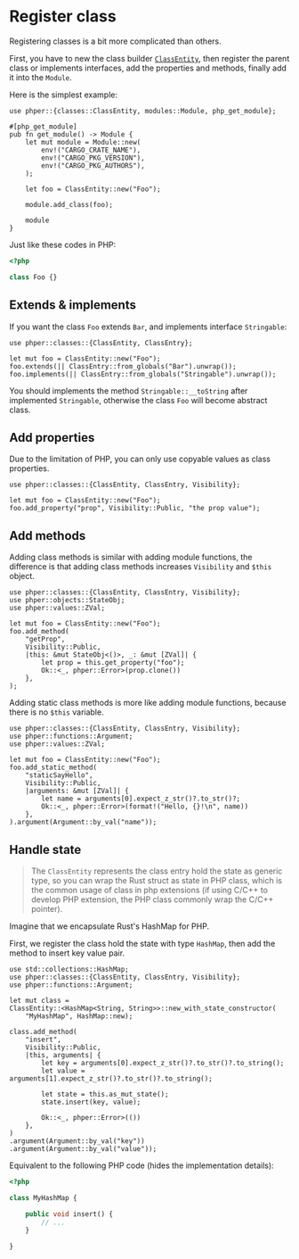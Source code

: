 # Register class

Registering classes is a bit more complicated than others.

First, you have to new the class builder
[`ClassEntity`](phper::classes::ClassEntity), then register the parent class or
implements interfaces, add the properties and methods, finally add it into the
`Module`.

Here is the simplest example:

```rust,no_run
use phper::{classes::ClassEntity, modules::Module, php_get_module};

#[php_get_module]
pub fn get_module() -> Module {
    let mut module = Module::new(
        env!("CARGO_CRATE_NAME"),
        env!("CARGO_PKG_VERSION"),
        env!("CARGO_PKG_AUTHORS"),
    );

    let foo = ClassEntity::new("Foo");

    module.add_class(foo);

    module
}
```

Just like these codes in PHP:

```php
<?php

class Foo {}
```

## Extends & implements

If you want the class `Foo` extends `Bar`, and implements interface `Stringable`:

```rust,no_run
use phper::classes::{ClassEntity, ClassEntry};

let mut foo = ClassEntity::new("Foo");
foo.extends(|| ClassEntry::from_globals("Bar").unwrap());
foo.implements(|| ClassEntry::from_globals("Stringable").unwrap());
```

You should implements the method `Stringable::__toString` after implemented
`Stringable`, otherwise the class `Foo` will become abstract class.

## Add properties

Due to the limitation of PHP, you can only use copyable values as class properties.

```rust,no_run
use phper::classes::{ClassEntity, ClassEntry, Visibility};

let mut foo = ClassEntity::new("Foo");
foo.add_property("prop", Visibility::Public, "the prop value");
```

## Add methods

Adding class methods is similar with adding module functions, the difference is that
adding class methods increases `Visibility` and `$this` object.

```rust,no_run
use phper::classes::{ClassEntity, ClassEntry, Visibility};
use phper::objects::StateObj;
use phper::values::ZVal;

let mut foo = ClassEntity::new("Foo");
foo.add_method(
    "getProp",
    Visibility::Public,
    |this: &mut StateObj<()>, _: &mut [ZVal]| {
        let prop = this.get_property("foo");
        Ok::<_, phper::Error>(prop.clone())
    },
);
```

Adding static class methods is more like adding module functions, because there is no
`$this` variable.

```rust,no_run
use phper::classes::{ClassEntity, ClassEntry, Visibility};
use phper::functions::Argument;
use phper::values::ZVal;

let mut foo = ClassEntity::new("Foo");
foo.add_static_method(
    "staticSayHello",
    Visibility::Public,
    |arguments: &mut [ZVal]| {
        let name = arguments[0].expect_z_str()?.to_str()?;
        Ok::<_, phper::Error>(format!("Hello, {}!\n", name))
    },
).argument(Argument::by_val("name"));
```

## Handle state

> The `ClassEntity` represents the class entry hold the state as generic type,
> so you can wrap the Rust struct as state in PHP class, which is the common usage
> of class in php extensions (if using C/C++ to develop PHP extension, the PHP class
> commonly wrap the C/C++ pointer).

Imagine that we encapsulate Rust's HashMap for PHP.

First, we register the class hold the state with type `HashMap`, then add the method
to insert key value pair.

```rust,no_run
use std::collections::HashMap;
use phper::classes::{ClassEntity, ClassEntry, Visibility};
use phper::functions::Argument;

let mut class =
ClassEntity::<HashMap<String, String>>::new_with_state_constructor(
    "MyHashMap", HashMap::new);

class.add_method(
    "insert",
    Visibility::Public,
    |this, arguments| {
        let key = arguments[0].expect_z_str()?.to_str()?.to_string();
        let value = arguments[1].expect_z_str()?.to_str()?.to_string();

        let state = this.as_mut_state();
        state.insert(key, value);

        Ok::<_, phper::Error>(())
    },
)
.argument(Argument::by_val("key"))
.argument(Argument::by_val("value"));
```

Equivalent to the following PHP code (hides the implementation details):

```php
<?php

class MyHashMap {

    public void insert() {
        // ...
    }

}
```

